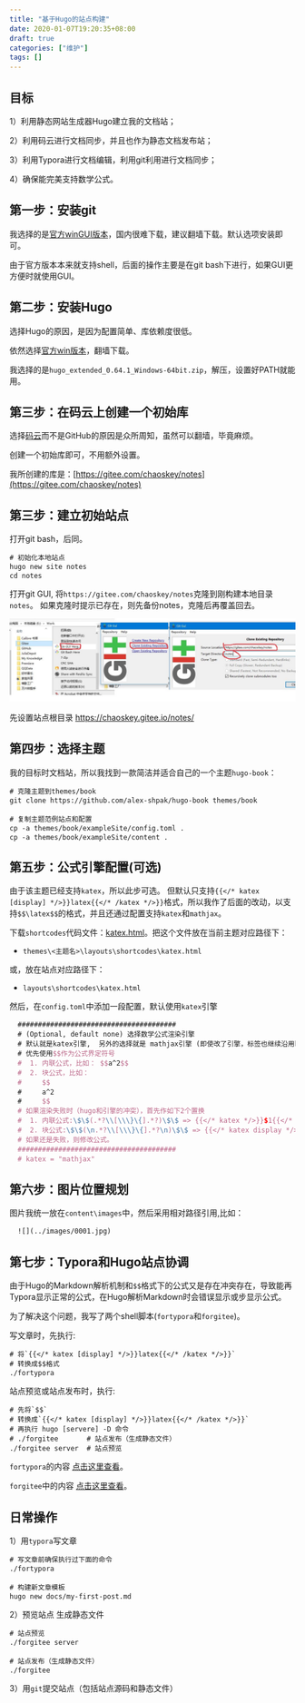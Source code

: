 ```yaml
---
title: "基于Hugo的站点构建"
date: 2020-01-07T19:20:35+08:00
draft: true
categories: ["维护"]
tags: []
---
```



## 目标

1）利用静态网站生成器Hugo建立我的文档站；

2）利用码云进行文档同步，并且也作为静态文档发布站；

3）利用Typora进行文档编辑，利用git利用进行文档同步；

4）确保能完美支持数学公式。

<!--more-->

## 第一步：安装git

我选择的是[官方winGUI版本](https://git-scm.com/)，国内很难下载，建议翻墙下载。默认选项安装即可。

由于官方版本本来就支持shell，后面的操作主要是在git bash下进行，如果GUI更方便时就使用GUI。

## 第二步：安装Hugo

选择Hugo的原因，是因为配置简单、库依赖度很低。

依然选择[官方win版本](https://github.com/gohugoio/hugo/releases)，翻墙下载。

我选择的是`hugo_extended_0.64.1_Windows-64bit.zip`，解压，设置好PATH就能用。

## 第三步：在码云上创建一个初始库

选择[码云](https://gitee.com/)而不是GitHub的原因是众所周知，虽然可以翻墙，毕竟麻烦。

创建一个初始库即可，不用额外设置。

我所创建的库是：[https://gitee.com/chaoskey/notes](https://gitee.com/chaoskey/notes)

## 第三步：建立初始站点

打开git bash，后同。

```shell
# 初始化本地站点
hugo new site notes
cd notes
```

打开git GUI, 将`https://gitee.com/chaoskey/notes`克隆到刚构建本地目录`notes`。 如果克隆时提示已存在，则先备份notes，克隆后再覆盖回去。

![](../images/0020.jpg)

先设置站点根目录  https://chaoskey.gitee.io/notes/

## 第四步：选择主题

我的目标时文档站，所以我找到一款简洁并适合自己的一个主题`hugo-book`：

```shell
# 克隆主题到themes/book
git clone https://github.com/alex-shpak/hugo-book themes/book

# 复制主题范例站点和配置
cp -a themes/book/exampleSite/config.toml .
cp -a themes/book/exampleSite/content .
```

## 第五步：公式引擎配置(可选)

由于该主题已经支持`katex`，所以此步可选。 但默认只支持`{{</* katex [display] */>}}latex{{</* /katex */>}}`格式，所以我作了后面的改动，以支持```$$\latex$$```的格式，并且还通过配置支持`katex`和`mathjax`。

下载`shortcodes`代码文件：[katex.html](/notes/assets/katex.html)。把这个文件放在当前主题对应路径下：

- `themes\<主题名>\layouts\shortcodes\katex.html`

或，放在站点对应路径下：

- `layouts\shortcodes\katex.html`

然后，在`config.toml`中添加一段配置，默认使用`katex`引擎

```latex
  #######################################
  # (Optional, default none) 选择数学公式渲染引擎
  # 默认就是katex引擎,  另外的选择就是 mathjax引擎 (即使改了引擎，标签也继续沿用katex)
  # 优先使用$$作为公式界定符号
  #  1. 内联公式，比如： $$a^2$$
  #  2. 块公式，比如：
  #     $$
  #     a^2
  #     $$
  # 如果渲染失败时（hugo和引擎的冲突），首先作如下2个置换 
  #  1. 内联公式:\$\$(.*?\\[\\\}\{].*?)\$\$ => {{</* katex */>}}$1{{</* /katex */>}}
  #  2. 块公式:\$\$(\n.*?\\[\\\}\{].*?\n)\$\$ => {{</* katex display */>}}$1{{</* /katex */>}}
  # 如果还是失败，则修改公式。
  #######################################
  # katex = "mathjax"
```


## 第六步：图片位置规划

图片我统一放在`content\images`中，然后采用相对路径引用,比如：

```latex
  ![](../images/0001.jpg)
```

## 第七步：Typora和Hugo站点协调

由于Hugo的Markdown解析机制和```$$```格式下的公式又是存在冲突存在，导致能再Typora显示正常的公式，在Hugo解析Markdown时会错误显示或步显示公式。

为了解决这个问题，我写了两个shell脚本(`fortypora`和`forgitee`)。

写文章时，先执行:

```shell
# 将`{{</* katex [display] */>}}latex{{</* /katex */>}}`
# 转换成$$格式
./fortypora
```

站点预览或站点发布时，执行:

```shell
# 先将`$$`
# 转换成`{{</* katex [display] */>}}latex{{</* /katex */>}}`
# 再执行 hugo [servere] -D 命令
# ./forgitee       # 站点发布（生成静态文件）
./forgitee server  # 站点预览

```

`fortypora`的内容 [点击这里查看](/notes/assets/fortypora)。


`forgitee`中的内容 [点击这里查看](/notes/assets/forgitee)。


## 日常操作

1）用`typora`写文章

```shell
# 写文章前确保执行过下面的命令
./fortypora

# 构建新文章模板
hugo new docs/my-first-post.md 
```

2）预览站点 生成静态文件

```shell
# 站点预览
./forgitee server  

# 站点发布（生成静态文件）
./forgitee       
```

3）用`git`提交站点（包括站点源码和静态文件）

